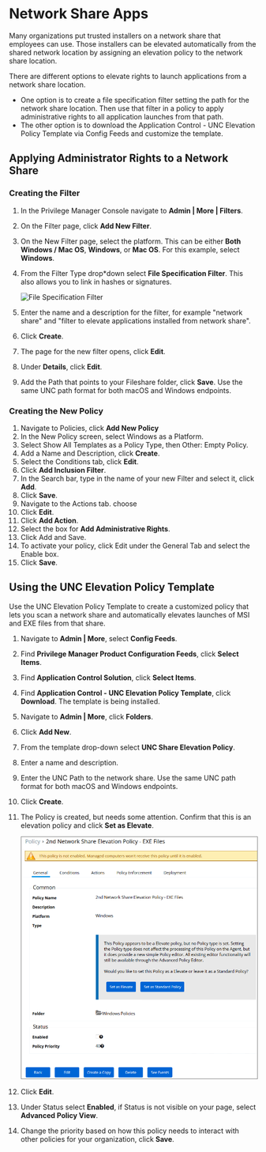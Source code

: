 [title]: # (Network Share Apps)
[tags]: # (elevate)
[priority]: # (4401)
# Network Share Apps

Many organizations put trusted installers on a network share that employees can use. Those installers can be elevated automatically from the shared network location by assigning an elevation policy to the network share location.

There are different options to elevate rights to launch applications from a network share location.

* One option is to create a file specification filter setting the path for the network share location. Then use that filter in a policy to apply administrative rights to all application launches from that path.
* The other option is to download the Application Control - UNC Elevation Policy Template via Config Feeds and customize the template.

## Applying Administrator Rights to a Network Share

### Creating the Filter

1. In the Privilege Manager Console navigate to __Admin | More | Filters__.
1. On the Filter page, click __Add New Filter__.
1. On the New Filter page, select the platform. This can be either __Both Windows / Mac OS__, __Windows__, or __Mac OS__. For this example, select __Windows__.
1. From the Filter Type drop*down select __File Specification Filter__. This also allows you to link in hashes or signatures.

   ![File Specification Filter](../filters/images/sff/file_spec_filter.png)
1. Enter the name and a description for the filter, for example "network share" and "filter to elevate applications installed from network share".
1. Click __Create__.
1. The page for the new filter opens, click __Edit__.
1. Under __Details__, click __Edit__.
1. Add the Path that points to your Fileshare folder, click __Save__. Use the same UNC path format for both macOS and Windows endpoints.

### Creating the New Policy

1. Navigate to Policies, click __Add New Policy__
1. In the New Policy screen, select Windows as a Platform. 
1. Select Show All Templates as a Policy Type, then Other: Empty Policy.
1. Add a Name and Description, click __Create__.
1. Select the Conditions tab, click __Edit__.
1. Click __Add Inclusion Filter__.
1. In the Search bar, type in the name of your new Filter and select it, click __Add__.
1. Click __Save__.
1. Navigate to the Actions tab. choose 
1. Click __Edit__.
1. Click __Add Action__.
1. Select the box for __Add Administrative Rights__.
1. Click Add and Save.
1. To activate your policy, click Edit under the General Tab and select the Enable box. 
1. Click __Save__.

## Using the UNC Elevation Policy Template

Use the UNC Elevation Policy Template to create a customized policy that lets you scan a network share and automatically elevates launches of MSI and EXE files from that share.

1. Navigate to __Admin | More__, select __Config Feeds__.
1. Find __Privilege Manager Product Configuration Feeds__, click __Select Items__.
1. Find __Application Control Solution__, click __Select Items__.
1. Find __Application Control - UNC Elevation Policy Template__, click __Download__. The template is being installed. 
1. Navigate to __Admin | More__, click __Folders__.
1. Click __Add New__.
1. From the template drop-down select __UNC Share Elevation Policy__.
1. Enter a name and description.
1. Enter the UNC Path to the network share. Use the same UNC path format for both macOS and Windows endpoints.
1. Click __Create__.
1. The Policy is created, but needs some attention. Confirm that this is an elevation policy and click __Set as Elevate__.

   ![Setting new policy to elevated and enabling the policy](images/elevate/elevate.png)
1. Click __Edit__.
1. Under Status select __Enabled__, if Status is not visible on your page, select __Advanced Policy View__.
1. Change the priority based on how this policy needs to interact with other policies for your organization, click __Save__.
